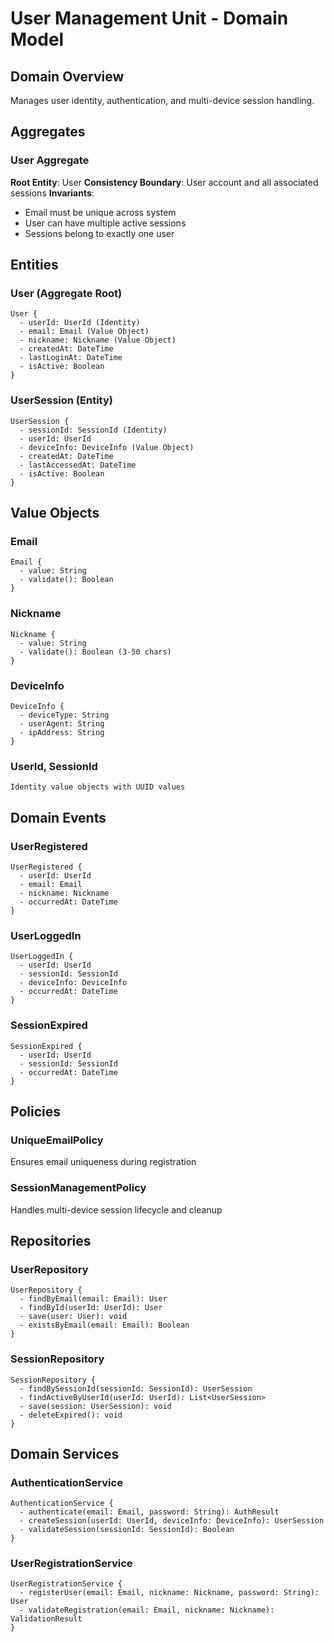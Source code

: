 # User Management Unit - Domain Model

## Domain Overview
Manages user identity, authentication, and multi-device session handling.

## Aggregates

### User Aggregate
**Root Entity**: User
**Consistency Boundary**: User account and all associated sessions
**Invariants**: 
- Email must be unique across system
- User can have multiple active sessions
- Sessions belong to exactly one user

## Entities

### User (Aggregate Root)
```
User {
  - userId: UserId (Identity)
  - email: Email (Value Object)
  - nickname: Nickname (Value Object)
  - createdAt: DateTime
  - lastLoginAt: DateTime
  - isActive: Boolean
}
```

### UserSession (Entity)
```
UserSession {
  - sessionId: SessionId (Identity)
  - userId: UserId
  - deviceInfo: DeviceInfo (Value Object)
  - createdAt: DateTime
  - lastAccessedAt: DateTime
  - isActive: Boolean
}
```

## Value Objects

### Email
```
Email {
  - value: String
  - validate(): Boolean
}
```

### Nickname
```
Nickname {
  - value: String
  - validate(): Boolean (3-50 chars)
}
```

### DeviceInfo
```
DeviceInfo {
  - deviceType: String
  - userAgent: String
  - ipAddress: String
}
```

### UserId, SessionId
```
Identity value objects with UUID values
```

## Domain Events

### UserRegistered
```
UserRegistered {
  - userId: UserId
  - email: Email
  - nickname: Nickname
  - occurredAt: DateTime
}
```

### UserLoggedIn
```
UserLoggedIn {
  - userId: UserId
  - sessionId: SessionId
  - deviceInfo: DeviceInfo
  - occurredAt: DateTime
}
```

### SessionExpired
```
SessionExpired {
  - userId: UserId
  - sessionId: SessionId
  - occurredAt: DateTime
}
```

## Policies

### UniqueEmailPolicy
Ensures email uniqueness during registration

### SessionManagementPolicy
Handles multi-device session lifecycle and cleanup

## Repositories

### UserRepository
```
UserRepository {
  - findByEmail(email: Email): User
  - findById(userId: UserId): User
  - save(user: User): void
  - existsByEmail(email: Email): Boolean
}
```

### SessionRepository
```
SessionRepository {
  - findBySessionId(sessionId: SessionId): UserSession
  - findActiveByUserId(userId: UserId): List<UserSession>
  - save(session: UserSession): void
  - deleteExpired(): void
}
```

## Domain Services

### AuthenticationService
```
AuthenticationService {
  - authenticate(email: Email, password: String): AuthResult
  - createSession(userId: UserId, deviceInfo: DeviceInfo): UserSession
  - validateSession(sessionId: SessionId): Boolean
}
```

### UserRegistrationService
```
UserRegistrationService {
  - registerUser(email: Email, nickname: Nickname, password: String): User
  - validateRegistration(email: Email, nickname: Nickname): ValidationResult
}
```